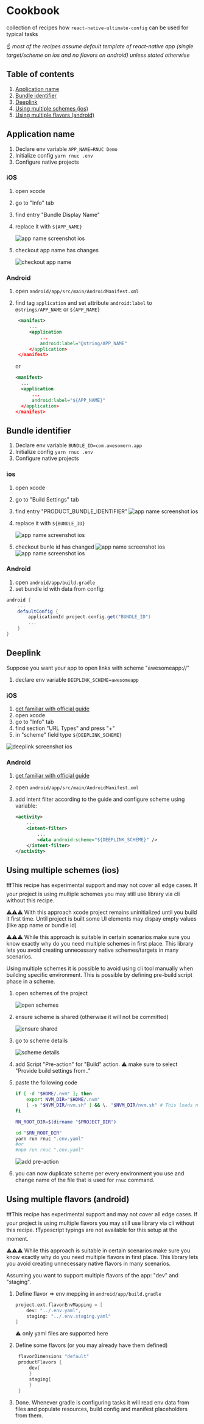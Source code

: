 # Cookbook

collection of recipes how `react-native-ultimate-config` can be used for
typical tasks

☝️ _most of the recipes assume default template of react-native app (single target/scheme on ios and no flavors on android) unless stated otherwise_

## Table of contents

1. [Application name](#application-name)
1. [Bundle identifier](#bundle-identifier)
1. [Deeplink](#deeplink)
1. [Using multiple schemes (ios)](#using-multiple-schemes-ios)
1. [Using multiple flavors (android)](#using-multiple-flavors-android)

## Application name

1. Declare env variable `APP_NAME=RNUC Demo`
1. Initialize config `yarn rnuc .env`
1. Configure native projects

### iOS

1. open xcode
1. go to "Info" tab
1. find entry "Bundle Display Name"
1. replace it with `${APP_NAME}`

   ![app name screenshot ios](./cookbook.assets/app-name.png)

1. checkout app name has changes

   ![checkout app name](./cookbook.assets/checkout-app-name.png)

### Android

1. open `android/app/src/main/AndroidManifest.xml`
1. find tag `application` and set attribute `android:label` to
   `@strings/APP_NAME` or `${APP_NAME}`

   ```xml
    <manifest>
        ...
        <application
            ...
            android:label="@string/APP_NAME"
        </application>
    </manifest>
   ```

   or

   ```xml
   <manifest>
     ...
     <application
         ...
         android:label="${APP_NAME}"
     </application>
   </manifest>
   ```

## Bundle identifier

1. Declare env variable `BUNDLE_ID=com.awesomern.app`
1. Initialize config `yarn rnuc .env`
1. Configure native projects

### ios

1. open xcode
1. go to "Build Settings" tab
1. find entry "PRODUCT_BUNDLE_IDENTIFIER"
   ![app name screenshot ios](./cookbook.assets/find-bundle-id.png)
1. replace it with `${BUNDLE_ID}`

   ![app name screenshot ios](./cookbook.assets/replace-bundle-id.png)

1. checkout bunle id has changed
   ![app name screenshot ios](./cookbook.assets/checkout-bundle-id-1.png)
   ![app name screenshot ios](./cookbook.assets/checkout-bundle-id-2.png)

### Android

1. open `android/app/build.gradle`
1. set bundle id with data from config:

```gradle
android {
    ...
    defaultConfig {
        applicationId project.config.get("BUNDLE_ID")
        ...
    }
}
```

## Deeplink

Suppose you want your app to open links with scheme "awesomeapp://"

1. declare env variable `DEEPLINK_SCHEME=awesomeapp`

### iOS

1. [get familiar with official guide](https://developer.apple.com/documentation/uikit/inter-process_communication/allowing_apps_and_websites_to_link_to_your_content/defining_a_custom_url_scheme_for_your_app)
1. open xcode
1. go to "Info" tab
1. find section "URL Types" and press "+"
1. in "scheme" field type `${DEEPLINK_SCHEME}`

![deeplink screenshot ios](./cookbook.assets/deeplink.png)

### Android

1. [get familiar with official guide](https://developer.android.com/training/app-links/deep-linking)
1. open `android/app/src/main/AndroidManifest.xml`
1. add intent filter according to the guide and configure scheme using variable:

   ```xml
   <activity>
       ...
       <intent-filter>
           ...
           <data android:scheme="${DEEPLINK_SCHEME}" />
       </intent-filter>
   </activity>
   ```

## Using multiple schemes (ios)

️❗❗❗This recipe has experimental support and may not cover all edge cases.
If your project is using multiple schemes you may still use library via cli
without this recipe.

⚠️️⚠️️⚠️️ With this approach xcode project remains uninitialized until you build
it first time. Until project is built some UI elements may dispay empty values (like app name or bundle id)

⚠️️⚠️️⚠️️ While this approach is suitable in certain scenarios make sure
you know exactly why do you need multiple schemes in first place. This library lets you avoid creating unnecessary native schemes/targets in many scenarios.

Using multiple schemes it is possible to avoid using cli tool manually when building specific environment. This is possible by defining pre-build script
phase in a scheme.

1.  open schemes of the project

    ![open schemes](./cookbook.assets/open-schemes.png)

1.  ensure scheme is shared (otherwise it will not be committed)

    ![ensure shared](./cookbook.assets/make-sure-shared.png)

1.  go to scheme details

    ![scheme details](./cookbook.assets/go-to-scheme.png)

1.  add Script "Pre-action" for "Build" action. ⚠️ make sure to select "Provide build settings from.."
1.  paste the following code

    ```sh
    if [ -d "$HOME/.nvm" ]; then
        export NVM_DIR="$HOME/.nvm"
        [ -s "$NVM_DIR/nvm.sh" ] && \. "$NVM_DIR/nvm.sh" # This loads nvm
    fi

    RN_ROOT_DIR=$(dirname "$PROJECT_DIR")

    cd "$RN_ROOT_DIR"
    yarn run rnuc ".env.yaml"
    #or
    #npm run rnuc ".env.yaml"
    ```

    ![add pre-action](./cookbook.assets/paste-code.png)

1.  you can now duplicate scheme per every environment you use and change name of the file that is used for `rnuc` command.

## Using multiple flavors (android)

️❗❗❗This recipe has experimental support and may not cover all edge cases.
If your project is using multiple flavors you may still use library via cli
without this recipe.
️❗Typescript typings are not available for this setup at the moment.

⚠️️⚠️️⚠️️ While this approach is suitable in certain scenarios make sure
you know exactly why do you need multiple flavors in first place. This library lets you avoid creating unnecessary native flavors in many scenarios.

Assuming you want to support multiple flavors of the app: "dev" and "staging".

1. Define flavor => env mepping in `android/app/build.gradle`

   ```gradle
   project.ext.flavorEnvMapping = [
       dev: "../.env.yaml",
       staging: "../.env.staging.yaml"
   ]
   ```

   ️️⚠️️ only yaml files are supported here

1. Define some flavors (or you may already have them defined)

   ```gradle
    flavorDimensions "default"
    productFlavors {
        dev{
        }
        staging{
        }
    }
   ```

1. Done. Whenever gradle is configuring tasks it will read env data from files
   and populate resources, build config and manifest placeholders from them.
